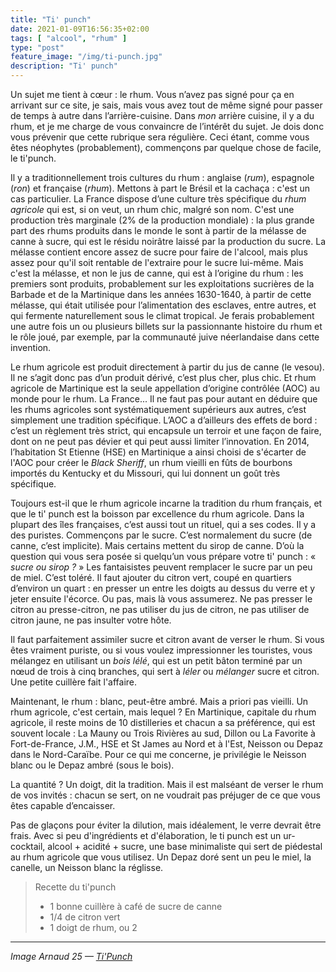 ```yaml
---
title: "Ti' punch"
date: 2021-01-09T16:56:35+02:00
tags: [ "alcool", "rhum" ]
type: "post"
feature_image: "/img/ti-punch.jpg"
description: "Ti' punch"
---
```


Un sujet me tient à cœur : le rhum. Vous n’avez pas signé pour ça en arrivant sur ce site, je sais, mais vous avez tout de même signé pour passer de temps à autre dans l’arrière-cuisine. Dans _mon_ arrière cuisine, il y a du rhum, et je me charge de vous convaincre de l’intérêt du sujet.<!--more--> Je dois donc vous prévenir que cette rubrique sera régulière. Ceci étant, comme vous êtes néophytes (probablement), commençons par quelque chose de facile, le ti'punch.

Il y a traditionnellement trois cultures du rhum : anglaise (_rum_), espagnole (_ron_) et française (_rhum_). Mettons à part le Brésil et la cachaça : c'est un cas particulier. La France dispose d’une culture très spécifique du _rhum agricole_ qui est, si on veut, un rhum chic, malgré son nom. C'est une production très marginale (2% de la production mondiale) : la plus grande part des rhums produits dans le monde le sont à partir de la mélasse de canne à sucre, qui est le résidu noirâtre laissé par la production du sucre. La mélasse contient encore assez de sucre pour faire de l'alcool, mais plus assez pour qu'il soit rentable de l'extraire pour le sucre lui-même. Mais c'est la mélasse, et non le jus de canne, qui est à l’origine du rhum : les premiers sont produits, probablement sur les exploitations sucrières de la Barbade et de la Martinique dans les années 1630-1640, à partir de cette mélasse, qui était utilisée pour l’alimentation des esclaves, entre autres, et qui fermente naturellement sous le climat tropical. Je ferais probablement une autre fois un ou plusieurs billets sur la passionnante histoire du rhum et le rôle joué, par exemple, par la communauté juive néerlandaise dans cette invention.

Le rhum agricole est produit directement à partir du jus de canne (le vesou). Il ne s’agit donc pas d’un produit dérivé, c’est plus cher, plus chic. Et rhum agricole de Martinique est la seule appellation d’origine contrôlée (AOC) au monde pour le rhum. La France... Il ne faut pas pour autant en déduire que les rhums agricoles sont systématiquement supérieurs aux autres, c’est simplement une tradition spécifique. L’AOC a d’ailleurs des effets de bord : c’est un règlement très strict, qui encapsule un terroir et une façon de faire, dont on ne peut pas dévier et qui peut aussi limiter l’innovation. En 2014, l’habitation St Etienne (HSE) en Martinique a ainsi choisi de s'écarter de l'AOC pour créer le _Black Sheriff_, un rhum vieilli en fûts de bourbons importés du Kentucky et du Missouri, qui lui donnent un goût très spécifique. 

Toujours est-il que le rhum agricole incarne la tradition du rhum français, et que le ti' punch est la boisson par excellence du rhum agricole. Dans la plupart des îles françaises, c’est aussi tout un rituel, qui a ses codes. Il y a des puristes. Commençons par le sucre. C’est normalement du sucre (de canne, c’est implicite). Mais certains mettent du sirop de canne. D’où la question qui vous sera posée si quelqu’un vous prépare votre ti' punch : « _sucre ou sirop ?_ » Les fantaisistes peuvent remplacer le sucre par un peu de miel. C’est toléré. Il faut ajouter du citron vert, coupé en quartiers d’environ un quart : en presser un entre les doigts au dessus du verre et y jeter ensuite l'écorce. Ou pas, mais là vous assumerez. Ne pas presser le citron au presse-citron, ne pas utiliser du jus de citron, ne pas utiliser de citron jaune, ne pas insulter votre hôte.

Il faut parfaitement assimiler sucre et citron avant de verser le rhum. Si vous êtes vraiment puriste, ou si vous voulez impressionner les touristes, vous mélangez en utilisant un _bois lélé_, qui est un petit bâton terminé par un nœud de trois à cinq branches, qui sert à _léler_ ou _mélanger_ sucre et citron. Une petite cuillère fait l'affaire.

Maintenant, le rhum : blanc, peut-être ambré. Mais a priori pas vieilli. Un rhum agricole, c'est certain, mais lequel ? En Martinique, capitale du rhum agricole, il reste moins de 10 distilleries et chacun a sa préférence, qui est souvent locale : La Mauny ou Trois Rivières au sud, Dillon ou La Favorite à Fort-de-France, J.M., HSE et St James au Nord et à l'Est, Neisson ou Depaz dans le Nord-Caraïbe. Pour ce qui me concerne, je privilégie le Neisson blanc ou le Depaz ambré (sous le bois).

La quantité ? Un doigt, dit la tradition. Mais il est malséant de verser le rhum de vos invités : chacun se sert, on ne voudrait pas préjuger de ce que vous êtes capable d’encaisser.

Pas de glaçons pour éviter la dilution, mais idéalement, le verre devrait être frais. Avec si peu d'ingrédients et d'élaboration, le ti punch est un ur-cocktail, alcool + acidité + sucre, une base minimaliste qui sert de piédestal au rhum agricole que vous utilisez. Un Depaz doré sent un peu le miel, la canelle, un Neisson blanc la réglisse.

> Recette du ti'punch
>
>  - 1 bonne cuillère à café de sucre de canne
>  - 1/4 de citron vert
>  - 1 doigt de rhum, ou 2

----------------------
_Image Arnaud 25 — [Ti'Punch](https://commons.wikimedia.org/w/index.php?curid=80404673)_